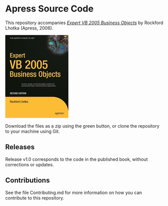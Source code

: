 # Apress Source Code

This repository accompanies [*Expert VB 2005 Business Objects*](http://www.apress.com/9781590596319) by Rockford Lhotka (Apress, 2006).

![Cover image](9781590596319.jpg)

Download the files as a zip using the green button, or clone the repository to your machine using Git.

## Releases

Release v1.0 corresponds to the code in the published book, without corrections or updates.

## Contributions

See the file Contributing.md for more information on how you can contribute to this repository.
